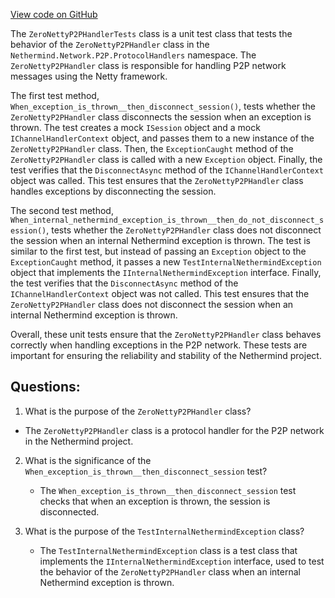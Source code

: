 [View code on GitHub](https://github.com/nethermindeth/nethermind/Nethermind.Network.Test/Rlpx/ZeroNettyP2PHandlerTests.cs)

The `ZeroNettyP2PHandlerTests` class is a unit test class that tests the behavior of the `ZeroNettyP2PHandler` class in the `Nethermind.Network.P2P.ProtocolHandlers` namespace. The `ZeroNettyP2PHandler` class is responsible for handling P2P network messages using the Netty framework. 

The first test method, `When_exception_is_thrown__then_disconnect_session()`, tests whether the `ZeroNettyP2PHandler` class disconnects the session when an exception is thrown. The test creates a mock `ISession` object and a mock `IChannelHandlerContext` object, and passes them to a new instance of the `ZeroNettyP2PHandler` class. Then, the `ExceptionCaught` method of the `ZeroNettyP2PHandler` class is called with a new `Exception` object. Finally, the test verifies that the `DisconnectAsync` method of the `IChannelHandlerContext` object was called. This test ensures that the `ZeroNettyP2PHandler` class handles exceptions by disconnecting the session.

The second test method, `When_internal_nethermind_exception_is_thrown__then_do_not_disconnect_session()`, tests whether the `ZeroNettyP2PHandler` class does not disconnect the session when an internal Nethermind exception is thrown. The test is similar to the first test, but instead of passing an `Exception` object to the `ExceptionCaught` method, it passes a new `TestInternalNethermindException` object that implements the `IInternalNethermindException` interface. Finally, the test verifies that the `DisconnectAsync` method of the `IChannelHandlerContext` object was not called. This test ensures that the `ZeroNettyP2PHandler` class does not disconnect the session when an internal Nethermind exception is thrown.

Overall, these unit tests ensure that the `ZeroNettyP2PHandler` class behaves correctly when handling exceptions in the P2P network. These tests are important for ensuring the reliability and stability of the Nethermind project.
## Questions: 
 1. What is the purpose of the `ZeroNettyP2PHandler` class?
   - The `ZeroNettyP2PHandler` class is a protocol handler for the P2P network in the Nethermind project.

2. What is the significance of the `When_exception_is_thrown__then_disconnect_session` test?
   - The `When_exception_is_thrown__then_disconnect_session` test checks that when an exception is thrown, the session is disconnected.

3. What is the purpose of the `TestInternalNethermindException` class?
   - The `TestInternalNethermindException` class is a test class that implements the `IInternalNethermindException` interface, used to test the behavior of the `ZeroNettyP2PHandler` class when an internal Nethermind exception is thrown.